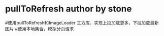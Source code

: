 # pullToRefresh   author by stone
#使用pullToRefresh和ImageLoader 三方库，实现上拉加载更多，下拉加载最新 图片
#使用本地集合，模拟分页请求
